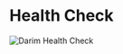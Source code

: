 # Health Check

![Darim Health Check](https://github.com/harooo-comm/health-check/workflows/Darim%20Health%20Check/badge.svg)

